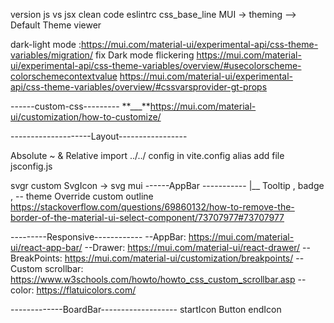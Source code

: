 version
js vs jsx
clean code
eslintrc
css_base_line
MUI -> theming --> Default Theme viewer

dark-light mode :https://mui.com/material-ui/experimental-api/css-theme-variables/migration/
fix Dark mode flickering
https://mui.com/material-ui/experimental-api/css-theme-variables/overview/#usecolorscheme-colorschemecontextvalue
https://mui.com/material-ui/experimental-api/css-theme-variables/overview/#cssvarsprovider-gt-props

------custom-css---------
**\_\_\_**https://mui.com/material-ui/customization/how-to-customize/

--------------------Layout-----------------

Absolute ~ & Relative import ../../ config in vite.config alias
add file jsconfig.js

svgr custom SvgIcon -> svg mui
------AppBar -----------
|\_\_ Tooltip , badge ,
-- theme Override
custom outline https://stackoverflow.com/questions/69860132/how-to-remove-the-border-of-the-material-ui-select-component/73707977#73707977

---------Responsive------------
--AppBar: https://mui.com/material-ui/react-app-bar/
--Drawer: https://mui.com/material-ui/react-drawer/
--BreakPoints: https://mui.com/material-ui/customization/breakpoints/
--Custom scrollbar: https://www.w3schools.com/howto/howto_css_custom_scrollbar.asp
--color: https://flatuicolors.com/

-------------BoardBar-------------------
startIcon Button endIcon
